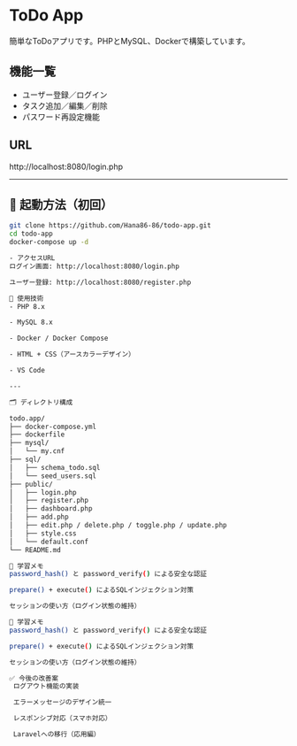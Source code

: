 # ToDo App

簡単なToDoアプリです。PHPとMySQL、Dockerで構築しています。

## 機能一覧
- ユーザー登録／ログイン
- タスク追加／編集／削除
- パスワード再設定機能

## URL
http://localhost:8080/login.php

---

## 🚀 起動方法（初回）

```bash
git clone https://github.com/Hana86-86/todo-app.git
cd todo-app
docker-compose up -d

- アクセスURL
ログイン画面: http://localhost:8080/login.php

ユーザー登録: http://localhost:8080/register.php

🔧 使用技術
- PHP 8.x

- MySQL 8.x

- Docker / Docker Compose

- HTML + CSS（アースカラーデザイン）

- VS Code

---

🗂 ディレクトリ構成

todo.app/
├── docker-compose.yml
├── dockerfile
├── mysql/
│   └── my.cnf
├── sql/
│   ├── schema_todo.sql
│   └── seed_users.sql
├── public/
│   ├── login.php
│   ├── register.php
│   ├── dashboard.php
│   ├── add.php
│   ├── edit.php / delete.php / toggle.php / update.php
│   ├── style.css
│   └── default.conf
└── README.md

🧠 学習メモ
password_hash() と password_verify() による安全な認証

prepare() + execute() によるSQLインジェクション対策

セッションの使い方（ログイン状態の維持）

🧠 学習メモ
password_hash() と password_verify() による安全な認証

prepare() + execute() によるSQLインジェクション対策

セッションの使い方（ログイン状態の維持）

✅ 今後の改善案
 ログアウト機能の実装

 エラーメッセージのデザイン統一

 レスポンシブ対応（スマホ対応）

 Laravelへの移行（応用編）